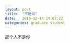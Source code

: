 ```yaml
---
layout: post
title:  "不是你"
date:   2016-12-14 14:07:22
categories: graduate student
---
```


那个人不是你
